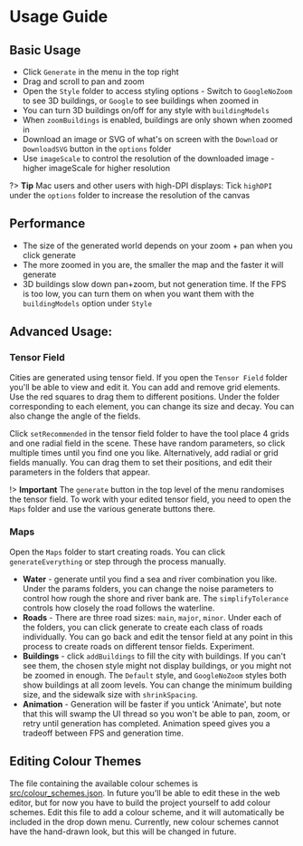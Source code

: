 # Usage Guide

## Basic Usage

- Click `Generate` in the menu in the top right
- Drag and scroll to pan and zoom
- Open the `Style` folder to access styling options - Switch to `GoogleNoZoom` to see 3D buildings, or `Google` to see buildings when zoomed in
- You can turn 3D buildings on/off for any style with `buildingModels`
- When `zoomBuildings` is enabled, buildings are only shown when zoomed in
- Download an image or SVG of what's on screen with the `Download` or `DownloadSVG` button in the `options` folder
- Use `imageScale` to control the resolution of the downloaded image - higher imageScale for higher resolution

?> **Tip** Mac users and other users with high-DPI displays: 
Tick `highDPI` under the `options` folder to increase the resolution of the canvas

## Performance

- The size of the generated world depends on your zoom + pan when you click generate
- The more zoomed in you are, the smaller the map and the faster it will generate
- 3D buildings slow down pan+zoom, but not generation time. If the FPS is too low, you can turn them on when you want them with the `buildingModels` option under `Style`

## Advanced Usage:

### Tensor Field

Cities are generated using  tensor field. If you open the `Tensor Field` folder you'll be able to view and edit it. You can add and remove grid elements. Use the red squares to drag them to different positions. Under the folder corresponding to each element, you can change its size and decay. You can also change the angle of the fields.

Click `setRecommended` in the tensor field folder to have the tool place 4 grids and one radial field in the scene. These have random parameters, so click multiple times until you find one you like.
Alternatively, add radial or grid fields manually. You can drag them to set their positions, and edit their parameters in the folders that appear.

!> **Important** The `generate` button in the top level of the menu randomises the tensor field. To work with your edited tensor field, you need to open the `Maps` folder and use the various generate buttons there.

### Maps

Open the `Maps` folder to start creating roads. You can click `generateEverything` or step through the process manually.

- **Water** - generate until you find a sea and river combination you like. Under the params folders, you can change the noise parameters to control how rough the shore and river bank are. The `simplifyTolerance` controls how closely the road follows the waterline.
- **Roads** - There are three road sizes: `main`, `major`, `minor`. Under each of the folders, you can click generate to create each class of roads individually. You can go back and edit the tensor field at any point in this process to create roads on different tensor fields. Experiment.
- **Buildings** - click `addBuildings` to fill the city with buildings. If you can't see them, the chosen style might not display buildings, or you might not be zoomed in enough. The `Default` style, and `GoogleNoZoom` styles both show buildings at all zoom levels. You can change the minimum building size, and the sidewalk size with `shrinkSpacing`.
- **Animation** - Generation will be faster if you untick 'Animate', but note that this will swamp the UI thread so you won't be able to pan, zoom, or retry until generation has completed. Animation speed gives you a tradeoff between FPS and generation time.

## Editing Colour Themes

The file containing the available colour schemes is [src/colour_schemes.json](https://github.com/ProbableTrain/MapGenerator/blob/master/src/colour_schemes.json). In future you'll be able to edit these in the web editor, but for now you have to build the project yourself to add colour schemes.
Edit this file to add a colour scheme, and it will automatically be included in the drop down menu. Currently, new colour schemes cannot have the hand-drawn look, but this will be changed in future.
